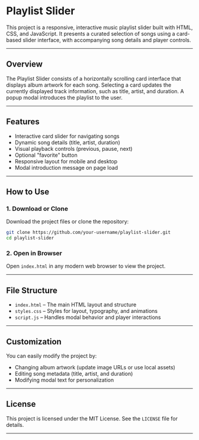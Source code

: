 

# Playlist Slider

This project is a responsive, interactive music playlist slider built with HTML, CSS, and JavaScript. It presents a curated selection of songs using a card-based slider interface, with accompanying song details and player controls.



---

## Overview

The Playlist Slider consists of a horizontally scrolling card interface that displays album artwork for each song. Selecting a card updates the currently displayed track information, such as title, artist, and duration. A popup modal introduces the playlist to the user.

---

## Features

* Interactive card slider for navigating songs
* Dynamic song details (title, artist, duration)
* Visual playback controls (previous, pause, next)
* Optional "favorite" button
* Responsive layout for mobile and desktop
* Modal introduction message on page load

---

## How to Use

### 1. Download or Clone

Download the project files or clone the repository:

```bash
git clone https://github.com/your-username/playlist-slider.git
cd playlist-slider
```

### 2. Open in Browser

Open `index.html` in any modern web browser to view the project.

---

## File Structure

* `index.html` – The main HTML layout and structure
* `styles.css` – Styles for layout, typography, and animations
* `script.js` – Handles modal behavior and player interactions

---

## Customization

You can easily modify the project by:

* Changing album artwork (update image URLs or use local assets)
* Editing song metadata (title, artist, and duration)
* Modifying modal text for personalization

---

## License

This project is licensed under the MIT License. See the `LICENSE` file for details.

---
